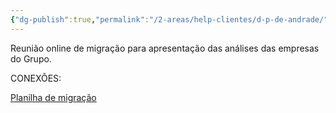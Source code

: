 ```yaml
---
{"dg-publish":true,"permalink":"/2-areas/help-clientes/d-p-de-andrade/","dgPassFrontmatter":true,"created":"2025-09-12T11:16:09.177-03:00","updated":"2025-09-12T11:26:40.006-03:00"}
---
```


Reunião online de migração para apresentação das análises das empresas do Grupo.




CONEXÕES:

[Planilha de migração](https://docs.google.com/spreadsheets/d/1-vEQ9dhrz4B1IevFj5SOY_BPiDY40IC0-DLH1adoWYE/edit?gid=1978312704#gid=1978312704)